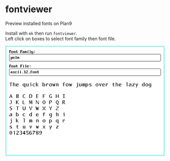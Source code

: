 fontviewer
===========
Preview installed fonts on Plan9

Install with ```mk``` then run ```fontviewer```.  
Left click on boxes to select font family then font file.

![Font Viewer](fontviewer.png)
